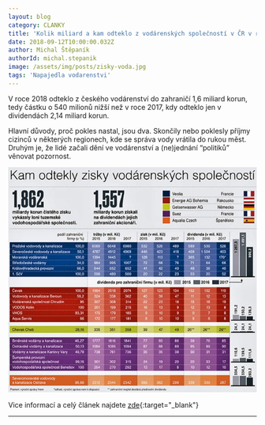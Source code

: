 ```yaml
---
layout: blog
category: CLANKY
title: 'Kolik miliard a kam odteklo z vodárenských společností v ČR v roce 2018?'
date: 2018-09-12T10:00:00.032Z
author: Michal Štěpaník
authorId: michal.stepanik
image: /assets/img/posts/zisky-voda.jpg
tags: 'Napajedla vodarenstvi'
---
```

V roce 2018 odteklo z českého vodárenství do zahraničí 1,6 miliard korun, tedy částku o 540 milionů nižší než v roce 2017, kdy odteklo jen v dividendách 2,14 miliard korun.

Hlavní důvody, proč pokles nastal, jsou dva. Skončily nebo poklesly příjmy cizinců v některých regionech, kde se správa vody vrátila do rukou měst. Druhým je, že lidé začali dění ve vodárenství a (ne)jednání “politiků” věnovat pozornost.

![voda](https://raw.githubusercontent.com/pirati-web/napajedla.pirati.cz/master/assets/img/miscellaneous/zisky-voda.jpg)


Vice informací a celý článek najdete [zde](https://pravdaovode.cz/novinky/zisky-z-vody-2017/){:target="_blank"}

- - -
